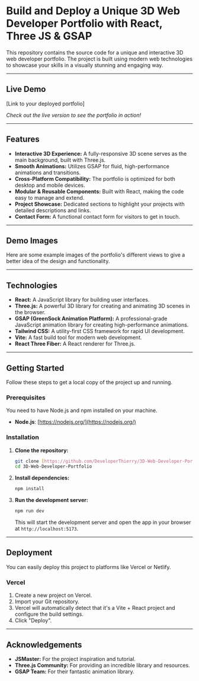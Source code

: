 # Build and Deploy a Unique 3D Web Developer Portfolio with React, Three JS & GSAP

This repository contains the source code for a unique and interactive 3D web developer portfolio. The project is built using modern web technologies to showcase your skills in a visually stunning and engaging way.

---

## Live Demo

[Link to your deployed portfolio]

_Check out the live version to see the portfolio in action!_

---

## Features

* **Interactive 3D Experience:** A fully-responsive 3D scene serves as the main background, built with Three.js.
* **Smooth Animations:** Utilizes GSAP for fluid, high-performance animations and transitions.
* **Cross-Platform Compatibility:** The portfolio is optimized for both desktop and mobile devices.
* **Modular & Reusable Components:** Built with React, making the code easy to manage and extend.
* **Project Showcase:** Dedicated sections to highlight your projects with detailed descriptions and links.
* **Contact Form:** A functional contact form for visitors to get in touch.

---

## Demo Images

Here are some example images of the portfolio's different views to give a better idea of the design and functionality.

<!-- ![Desktop View](public/README/desktop-view.png)
![Mobile View](public/README/mobile-view.png)
![Project Showcase](public/README/project-showcase.png) -->

---

## Technologies

* **React:** A JavaScript library for building user interfaces.
* **Three.js:** A powerful 3D library for creating and animating 3D scenes in the browser.
* **GSAP (GreenSock Animation Platform):** A professional-grade JavaScript animation library for creating high-performance animations.
* **Tailwind CSS:** A utility-first CSS framework for rapid UI development.
* **Vite:** A fast build tool for modern web development.
* **React Three Fiber:** A React renderer for Three.js.

---

## Getting Started

Follow these steps to get a local copy of the project up and running.

### Prerequisites

You need to have Node.js and npm installed on your machine.

* **Node.js**: [https://nodejs.org/](https://nodejs.org/)

### Installation

1.  **Clone the repository:**
    ```bash
    git clone [https://github.com/DeveloperThierry/3D-Web-Developer-Portfolio.git](https://github.com/DeveloperThierry/3D-Web-Developer-Portfolio.git)
    cd 3D-Web-Developer-Portfolio
    ```
2.  **Install dependencies:**
    ```bash
    npm install
    ```
3.  **Run the development server:**
    ```bash
    npm run dev
    ```
    This will start the development server and open the app in your browser at `http://localhost:5173`.

---

## Deployment

You can easily deploy this project to platforms like Vercel or Netlify.

### Vercel

1.  Create a new project on Vercel.
2.  Import your Git repository.
3.  Vercel will automatically detect that it's a Vite + React project and configure the build settings.
4.  Click "Deploy".

---

## Acknowledgements

* **JSMaster:** For the project inspiration and tutorial.
* **Three.js Community:** For providing an incredible library and resources.
* **GSAP Team:** For their fantastic animation library.